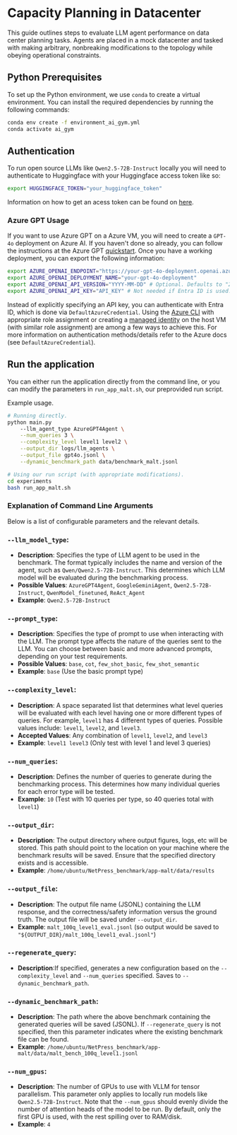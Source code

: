 # Capacity Planning in Datacenter

This guide outlines steps to evaluate LLM agent performance on data center planning tasks. Agents are placed in a mock datacenter and tasked with making arbitrary, nonbreaking modifications to the topology while obeying operational constraints.

## Python Prerequisites

To set up the Python environment, we use `conda` to create a virtual environment. You can install the required dependencies by running the following commands:

```bash
conda env create -f environment_ai_gym.yml
conda activate ai_gym
```

## Authentication
To run open source LLMs like `Qwen2.5-72B-Instruct` locally you will need to authenticate to Huggingface with your Huggingface access token like so:
```bash
export HUGGINGFACE_TOKEN="your_huggingface_token"
```
Information on how to get an acess token can be found on [here](https://huggingface.co/docs/hub/en/security-tokens).

### Azure GPT Usage
If you want to use Azure GPT on a Azure VM, you will need to create a `GPT-4o` deployment on Azure AI. If you haven't done so already, you can follow the instructions at the Azure GPT [quickstart](https://learn.microsoft.com/en-us/azure/ai-services/openai/chatgpt-quickstart?tabs=keyless%2Ctypescript-keyless%2Cpython-new%2Cbash&pivots=programming-language-python). Once you have a working deployment, you can export the following information:
```bash
export AZURE_OPENAI_ENDPOINT="https://your-gpt-4o-deployment.openai.azure.com/"
export AZURE_OPENAI_DEPLOYMENT_NAME="your-gpt-4o-deployment"
export AZURE_OPENAI_API_VERSION="YYYY-MM-DD" # Optional. Defaults to "2024-10-01".
export AZURE_OPENAI_API_KEY="API_KEY" # Not needed if Entra ID is used.
```
Instead of explicitly specifying an API key, you can authenticate with Entra ID, which is done via `DefaultAzureCredential`. Using the [Azure CLI](https://learn.microsoft.com/en-us/azure/ai-services/openai/how-to/managed-identity) with appropriate role assignment or creating a [managed identity](https://learn.microsoft.com/en-us/entra/identity/managed-identities-azure-resources/how-to-configure-managed-identities?pivots=qs-configure-portal-windows-vm) on the host VM (with similar role assignment) are among a few ways to achieve this. For more information on authentication methods/details refer to the Azure docs (see `DefaultAzureCredential`).

## Run the application

You can either run the application directly from the command line, or you can modify the parameters in `run_app_malt.sh`, our preprovided run script.

Example usage.
```bash
# Running directly.
python main.py 
    --llm_agent_type AzureGPT4Agent \
    --num_queries 3 \
    --complexity_level level1 level2 \
    --output_dir logs/llm_agents \
    --output_file gpt4o.jsonl \
    --dynamic_benchmark_path data/benchmark_malt.jsonl
```

```bash
# Using our run script (with appropriate modifications).
cd experiments
bash run_app_malt.sh
```

### Explanation of Command Line Arguments

Below is a list of configurable parameters and the relevant details.

### `--llm_model_type`:
- **Description**: Specifies the type of LLM agent to be used in the benchmark. The format typically includes the name and version of the agent, such as `Qwen/Qwen2.5-72B-Instruct`. This determines which LLM model will be evaluated during the benchmarking process.
- **Possible Values**: `AzureGPT4Agent`, `GoogleGeminiAgent`, `Qwen2.5-72B-Instruct`, `QwenModel_finetuned`, `ReAct_Agent`
- **Example**: `Qwen2.5-72B-Instruct`

### `--prompt_type`:
- **Description**: Specifies the type of prompt to use when interacting with the LLM. The prompt type affects the nature of the queries sent to the LLM. You can choose between basic and more advanced prompts, depending on your test requirements.
- **Possible Values**: `base`, `cot`, `few_shot_basic`, `few_shot_semantic`
- **Example**: `base` (Use the basic prompt type)

### `--complexity_level`:
- **Description**: A space separated list that determines what level queries will be evaluated with each level having one or more different types of queries. For example, `level1` has 4 different types of queries. Possible values include: `level1`, `level2`, and `level3`.
- **Accepted Values**: Any combination of `level1`, `level2`, and `level3`
- **Example**: `level1 level3` (Only test with level 1 and level 3 queries)

### `--num_queries`:
- **Description**: Defines the number of queries to generate during the benchmarking process. This determines how many individual queries for each error type will be tested.
- **Example**: `10` (Test with 10 queries per type, so 40 queries total with `level1`)

### `--output_dir`:
- **Description**: The output directory where output figures, logs, etc will be stored. This path should point to the location on your machine where the benchmark results will be saved. Ensure that the specified directory exists and is accessible.
- **Example**: `/home/ubuntu/NetPress_benchmark/app-malt/data/results`

### `--output_file`:
- **Description**: The output file name (JSONL) containing the LLM response, and the correctness/safety information versus the ground truth. The output file will be saved under `--output_dir`.
- **Example**: `malt_100q_level1_eval.jsonl` (so output would be saved to `"${OUTPUT_DIR}/malt_100q_level1_eval.jsonl"`)

### `--regenerate_query`:
- **Description**:If specified, generates a new configuration based on the `--complexity_level` and `--num_queries` specified. Saves to `--dynamic_benchmark_path`.

### `--dynamic_benchmark_path`:
- **Description**: The path where the above benchmark containing the generated queries will be saved (JSONL). If `--regenerate_query` is not specified, then this parameter indicates where the existing benchmark file can be found.
- **Example**: `/home/ubuntu/NetPress_benchmark/app-malt/data/malt_bench_100q_level1.jsonl`

### `--num_gpus`:
- **Description**: The number of GPUs to use with VLLM for tensor parallelism. This parameter only applies to locally run models like `Qwen2.5-72B-Instruct`. Note that the `--num_gpus` should evenly divide the number of attention heads of the model to be run. By default, only the first GPU is used, with the rest spilling over to RAM/disk.
- **Example**: `4`

